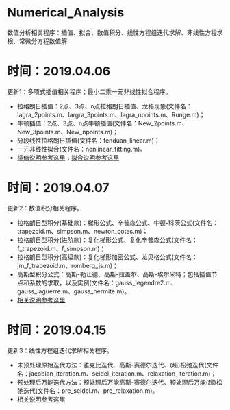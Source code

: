 # Numerical_Analysis
数值分析相关程序：插值、拟合、数值积分、线性方程组迭代求解、非线性方程求根、常微分方程数值解

# 时间：2019.04.06

更新1：多项式插值相关程序；最小二乘一元非线性拟合程序。

- 拉格朗日插值：2点、3点、n点拉格朗日插值、龙格现象(文件名：lagra_2points.m、largra_3points.m、lagra_npoints.m、Runge.m)；
- 牛顿插值：2点、3点、n点牛顿插值(文件名：New_2points.m、New_3points.m、New_npoints.m)；
- 分段线性拉格朗日插值(文件名：fenduan_linear.m)；
- 一元非线性拟合(文件名：nonlinear_fitting.m)。
- [插值说明参考这里](https://www.jianshu.com/p/add2e938271c)；[拟合说明参考这里](https://www.jianshu.com/p/41caace02f39)

# 时间：2019.04.07

更新2：数值积分相关程序。

- 拉格朗日型积分(基础款)：梯形公式、辛普森公式、牛顿-科茨公式(文件名：trapezoid.m、simpson.m、newton_cotes.m)；
- 拉格朗日型积分(进阶款)：复化梯形公式、复化辛普森公式(文件名：f_trapezoid.m、f_simpson.m)；
- 拉格朗日型积分(高级款)：复化梯形加密公式、龙贝格公式(文件名：jm_f_trapezoid.m、romberg_js.m)；
- 高斯型积分公式：高斯-勒让德、高斯-拉盖尔、高斯-埃尔米特；包括插值节点和系数的求取，以及实例(文件名：gauss_legendre2.m、gauss_laguerre.m、gauss_hermite.m)。
- [相关说明参考这里](https://www.jianshu.com/p/c6fdfe11e6bc)

# 时间：2019.04.15

更新3：线性方程组迭代求解相关程序。

- 未预处理原始迭代方法：雅克比迭代、高斯-赛德尔迭代、(超)松弛迭代(文件名：jacobian_iteration.m、seidel_iteration.m、relaxation_iteration.m)；
- 预处理后万能迭代方法：预处理后万能高斯-赛德尔迭代、预处理后万能(超)松弛迭代(文件名：pre_seidel.m、pre_relaxation.m)。
- [相关说明参考这里](https://www.jianshu.com/p/e14d9e910984)
